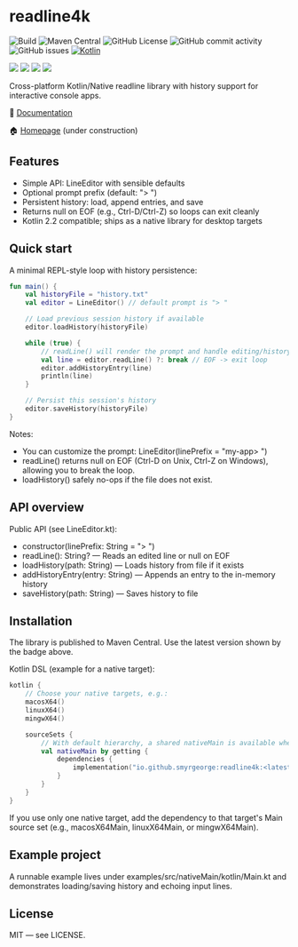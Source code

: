 # readline4k

![Build](https://github.com/smyrgeorge/readline4k/actions/workflows/ci.yml/badge.svg)
![Maven Central](https://img.shields.io/maven-central/v/io.github.smyrgeorge/readline4k)
![GitHub License](https://img.shields.io/github/license/smyrgeorge/readline4k)
![GitHub commit activity](https://img.shields.io/github/commit-activity/w/smyrgeorge/readline4k)
![GitHub issues](https://img.shields.io/github/issues/smyrgeorge/readline4k)
[![Kotlin](https://img.shields.io/badge/kotlin-2.2.10-blue.svg?logo=kotlin)](http://kotlinlang.org)

![](https://img.shields.io/static/v1?label=&message=Platforms&color=grey)
![](https://img.shields.io/static/v1?label=&message=Linux&color=blue)
![](https://img.shields.io/static/v1?label=&message=macOS&color=blue)
![](https://img.shields.io/static/v1?label=&message=Windows&color=blue)

Cross-platform Kotlin/Native readline library with history support for interactive console apps.

📖 [Documentation](https://smyrgeorge.github.io/readline4k/)

🏠 [Homepage](https://smyrgeorge.github.io/) (under construction)

## Features

- Simple API: LineEditor with sensible defaults
- Optional prompt prefix (default: "> ")
- Persistent history: load, append entries, and save
- Returns null on EOF (e.g., Ctrl-D/Ctrl-Z) so loops can exit cleanly
- Kotlin 2.2 compatible; ships as a native library for desktop targets

## Quick start

A minimal REPL-style loop with history persistence:

```kotlin
fun main() {
    val historyFile = "history.txt"
    val editor = LineEditor() // default prompt is "> "

    // Load previous session history if available
    editor.loadHistory(historyFile)

    while (true) {
        // readLine() will render the prompt and handle editing/history keys
        val line = editor.readLine() ?: break // EOF -> exit loop
        editor.addHistoryEntry(line)
        println(line)
    }

    // Persist this session's history
    editor.saveHistory(historyFile)
}
```

Notes:

- You can customize the prompt: LineEditor(linePrefix = "my-app> ")
- readLine() returns null on EOF (Ctrl-D on Unix, Ctrl-Z on Windows), allowing you to break the loop.
- loadHistory() safely no-ops if the file does not exist.

## API overview

Public API (see LineEditor.kt):

- constructor(linePrefix: String = "> ")
- readLine(): String? — Reads an edited line or null on EOF
- loadHistory(path: String) — Loads history from file if it exists
- addHistoryEntry(entry: String) — Appends an entry to the in-memory history
- saveHistory(path: String) — Saves history to file

## Installation

The library is published to Maven Central.
Use the latest version shown by the badge above.

Kotlin DSL (example for a native target):

```kotlin
kotlin {
    // Choose your native targets, e.g.:
    macosX64()
    linuxX64()
    mingwX64()

    sourceSets {
        // With default hierarchy, a shared nativeMain is available when you have multiple native targets
        val nativeMain by getting {
            dependencies {
                implementation("io.github.smyrgeorge:readline4k:<latest>")
            }
        }
    }
}
```

If you use only one native target, add the dependency to that target's Main source set (e.g., macosX64Main,
linuxX64Main, or mingwX64Main).

## Example project

A runnable example lives under examples/src/nativeMain/kotlin/Main.kt and demonstrates loading/saving history and
echoing input lines.

## License

MIT — see LICENSE.


